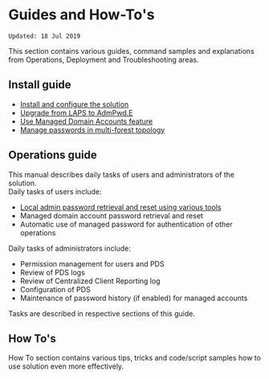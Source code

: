 # Guides and How-To's
`Updated: 18 Jul 2019`

This section contains various guides, command samples and explanations from Operations, Deployment and Troubleshooting areas.
## Install guide
* [Install and configure the solution](Guides/Operations/Admin/Install.md)
* [Upgrade from LAPS to AdmPwd.E](Guides/Operations/Admin/LAPS-Upgrade.md)
* [Use Managed Domain Accounts feature](Guides/Operations/HowTo/Managed-Domain-Accounts.md)
* [Manage passwords in multi-forest topology](Guides/Operations/HowTo/Multi-Forest.md)
## Operations guide
This manual describes daily tasks of users and administrators of the solution.  
Daily tasks of users include:
* [Local admin password retrieval and reset using various tools](Guides/Operations/User/Local-Admin-Passwords.md)
* Managed domain account password retrieval and reset
* Automatic use of managed password for authentication of other operations

Daily tasks of administrators include:
* Permission management for users and PDS
* Review of PDS logs
* Review of Centralized Client Reporting log
* Configuration of PDS
* Maintenance of password history (if enabled) for managed accounts

Tasks are described in respective sections of this guide.
## How To's
How To section contains various tips, tricks and code/script samples how to use solution even more effectively.
